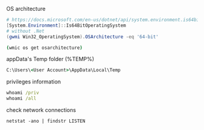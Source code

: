 OS architecture 

```powershell
# https://docs.microsoft.com/en-us/dotnet/api/system.environment.is64bitoperatingsystem?view=net-6.0
[System.Environment]::Is64BitOperatingSystem
# without .Net
(gwmi Win32_OperatingSystem).OSArchitecture -eq '64-bit'
```

```cmd
(wmic os get osarchitecture)
```

appData's Temp folder (%TEMP%)

```cmd
C:\Users\<User Account>\AppData\Local\Temp
```

privileges information

```cmd
whoami /priv
whoami /all
```

check network connections 

```
netstat -ano | findstr LISTEN
```
